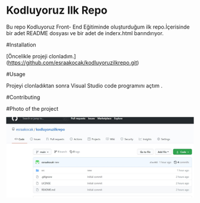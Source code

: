 # Kodluyoruz Ilk Repo
  
 Bu repo Kodluyoruz Front- End Eğitiminde oluşturduğum ilk repo.İçerisinde bir adet README dosyası ve bir adet de inderx.html barındırıyor.


#Installation

[Öncelikle projeji clonladım.] (https://github.com/esraakocak/kodluyoruzilkrepo.git)

#Usage 

Projeyi clonladıktan sonra Visual Studio code programını açtım .

#Contributing 

 
#Photo of the project

![image](./img/project.jpg)




